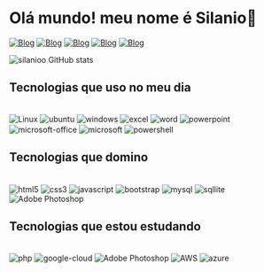 
# Olá mundo! meu nome é Silanio👋
   
[![Blog](https://img.shields.io/badge/LinkedIn-0077B5?style=for-the-badge&logo=linkedin&logoColor=white)](https://www.linkedin.com/in/silanioo/)
[![Blog](https://img.shields.io/badge/Instagram-E4405F?style=for-the-badge&logo=instagram&logoColor=white)](https://www.instagram.com/silanioo/)
[![Blog](https://img.shields.io/badge/Tiktok-010101,69C9D0,FFFFFF,EE1D52?style=for-the-badge&logo=tiktok&logoColor=white)](https://www.tiktok.com/silanioo/)
[![Blog](https://img.shields.io/badge/Whatsapp-3B5998?style=for-the-badge&logo=facebook&logoColor=white)](https://web.facebook.com/profile.php?id=61577920905749)
[![Blog](https://img.shields.io/badge/Whatsapp-00FF7F?style=for-the-badge&logo=whatsapp&logoColor=white)](https://wa.me/+55081998605443)

![silanioo GitHub stats](https://github-readme-stats.vercel.app/api?username=silanioo&show_icons=true&theme=dracula)

## Tecnologias que uso no meu dia

<div style="display: inline_block"></br>
    <img  align="center" alt="Linux" src="https://img.shields.io/badge/Linux-FCC624?style=for-the-badge&logo=linux&logoColor=black"/>
    <img  align="center" alt="ubuntu" src="https://img.shields.io/badge/Ubuntu-E95420?style=for-the-badge&logo=ubuntu&logoColor=white"/>
    <img  align="center" alt="windows" src="https://img.shields.io/badge/Windows-0078D6?style=for-the-badge&logo=windows&logoColor=white"/>
    <img  align="center" alt="excel" src="https://img.shields.io/badge/Microsoft_Excel-217346?style=for-the-badge&logo=microsoft-excel&logoColor=white"/>
    <img  align="center" alt="word" src="https://img.shields.io/badge/Microsoft_Word-2B579A?style=for-the-badge&logo=microsoft-word&logoColor=white"/>
    <img  align="center" alt="powerpoint" src="https://img.shields.io/badge/Microsoft_PowerPoint-B7472A?style=for-the-badge&logo=microsoft-powerpoint&logoColor=white"/>
    <img  align="center" alt="microsoft-office" src="https://img.shields.io/badge/Microsoft_Office-D83B01?style=for-the-badge&logo=microsoft-office&logoColor=white"/>
    <img  align="center" alt="microsoft" src="https://img.shields.io/badge/Microsoft-666666?style=for-the-badge&logo=microsoft&logoColor=white"/>
    <img  align="center" alt="powershell" src="https://img.shields.io/badge/Powershell-2CA5E0?style=for-the-badge&logo=powershell&logoColor=white"/>   
</div>

## Tecnologias que domino

<div style="display: inline_block"></br>
    <img  align="center" alt="html5" src="https://img.shields.io/badge/HTML5-E34F26?style=for-the-badge&logo=html5&logoColor=white"/>
    <img  align="center" alt="css3" src="https://img.shields.io/badge/CSS3-1572B6?style=for-the-badge&logo=css3&logoColor=white"/>
    <img  align="center" alt="javascript" src="https://img.shields.io/badge/JavaScript-F7DF1E?style=for-the-badge&logo=javascript&logoColor=black"/>
    <img  align="center" alt="bootstrap" src="https://img.shields.io/badge/Bootstrap-563D7C?style=for-the-badge&logo=bootstrap&logoColor=white"/>
    <img  align="center" alt="mysql" src="https://img.shields.io/badge/MySQL-00000F?style=for-the-badge&logo=mysql&logoColor=white"/>
    <img  align="center" alt="sqllite" src="https://img.shields.io/badge/SQLite-07405E?style=for-the-badge&logo=sqlite&logoColor=white"/>
    <img align="center" alt="Adobe Photoshop" src="https://img.shields.io/badge/adobe%20photoshop-%2331A8FF.svg?style=for-the-badge&logo=adobe%20photoshop&logoColor=white"/>
</div>

## Tecnologias que estou estudando

<div style="display: inline_block"></br>
    <img  align="center" alt="php" src="https://img.shields.io/badge/PHP-777BB4?style=for-the-badge&logo=php&logoColor=white"/> 
    <img  align="center" alt="google-cloud" src="https://img.shields.io/badge/Google_Cloud-4285F4?style=for-the-badge&logo=google-cloud&logoColor=white"/>
    <img align="center" alt="Adobe Photoshop" src="https://img.shields.io/badge/adobe%20photoshop-%2331A8FF.svg?style=for-the-badge&logo=adobe%20photoshop&logoColor=white"/>
    <img align="center" alt="AWS" src="https://img.shields.io/badge/AWS-%23FF9900.svg?style=for-the-badge&logo=amazon-aws&logoColor=white"/>
    <img align="center" alt="azure" src="https://img.shields.io/badge/azure-%230072C6.svg?style=for-the-badge&logo=microsoftazure&logoColor=white"/>
</div>

## 

<!--
<img align="center" alt="" src=""/>
-->
